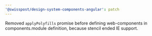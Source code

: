 ```yaml
---
'@swisspost/design-system-components-angular': patch
---
```


Removed `applyPolyfills` promise before defining web-components in components.module definition, because stencil ended IE support.
